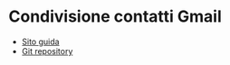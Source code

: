 Condivisione contatti Gmail
===
- [Sito guida](http://sjoerd-hemminga.com/blog/2012/12/roundcube-and-google-contacts/)
- [Git repository](https://github.com/blind-coder/rcmcarddav)
